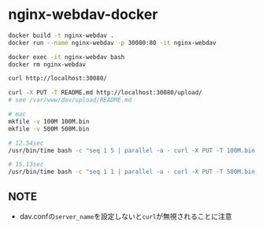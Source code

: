 # nginx-webdav-docker

``` bash
docker build -t nginx-webdav .
docker run --name nginx-webdav -p 30080:80 -it nginx-webdav

docker exec -it nginx-webdav bash
docker rm nginx-webdav

curl http://localhost:30080/

curl -X PUT -T README.md http://localhost:30080/upload/
# see /var/www/dav/upload/README.md
```

``` bash
# mac
mkfile -v 100M 100M.bin
mkfile -v 500M 500M.bin

# 12.54sec
/usr/bin/time bash -c "seq 1 5 | parallel -a - curl -X PUT -T 100M.bin http://localhost:30080/upload/{}"

# 15.13sec
/usr/bin/time bash -c "seq 1 1 | parallel -a - curl -X PUT -T 500M.bin http://localhost:30080/upload/{}"
```

## NOTE
* dav.confの`server_name`を設定しないと`curl`が無視されることに注意
